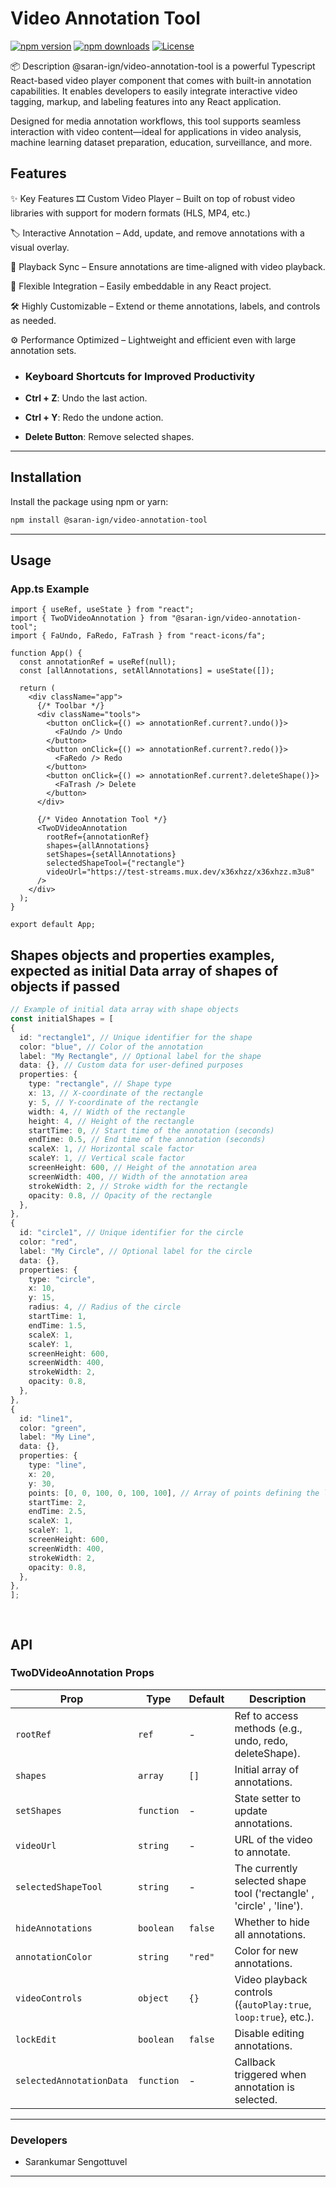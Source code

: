 

# Video Annotation Tool

[![npm version](https://img.shields.io/npm/v/@saran-ign/video-annotation-tool.svg)](https://www.npmjs.com/package/@saran-ign/video-annotation-tool)
[![npm downloads](https://img.shields.io/npm/dm/@saran-ign/video-annotation-tool.svg)](https://www.npmjs.com/package/@saran-ign/video-annotation-tool)
[![License](https://img.shields.io/npm/l/@saran-ign/video-annotation-tool.svg)](https://github.com/saranIgn/video-annotation-tool/blob/main/LICENSE)


📦 Description
@saran-ign/video-annotation-tool is a powerful Typescript React-based video player component that comes with built-in annotation capabilities. It enables developers to easily integrate interactive video tagging, markup, and labeling features into any React application.

Designed for media annotation workflows, this tool supports seamless interaction with video content—ideal for applications in video analysis, machine learning dataset preparation, education, surveillance, and more.

## Features

✨ Key Features
🎞️ Custom Video Player – Built on top of robust video libraries with support for modern formats (HLS, MP4, etc.)

🏷️ Interactive Annotation – Add, update, and remove annotations with a visual overlay.

🔁 Playback Sync – Ensure annotations are time-aligned with video playback.

🎯 Flexible Integration – Easily embeddable in any React project.

🛠️ Highly Customizable – Extend or theme annotations, labels, and controls as needed.

⚙️ Performance Optimized – Lightweight and efficient even with large annotation sets.

- ### Keyboard Shortcuts for Improved Productivity

- **Ctrl + Z**: Undo the last action.  
- **Ctrl + Y**: Redo the undone action.  
- **Delete Button**: Remove selected shapes.
---


## Installation

Install the package using npm or yarn:

```bash
npm install @saran-ign/video-annotation-tool
```

---

## Usage



### App.ts Example

```tsx
import { useRef, useState } from "react";
import { TwoDVideoAnnotation } from "@saran-ign/video-annotation-tool";
import { FaUndo, FaRedo, FaTrash } from "react-icons/fa";

function App() {
  const annotationRef = useRef(null);
  const [allAnnotations, setAllAnnotations] = useState([]);

  return (
    <div className="app">
      {/* Toolbar */}
      <div className="tools">
        <button onClick={() => annotationRef.current?.undo()}>
          <FaUndo /> Undo
        </button>
        <button onClick={() => annotationRef.current?.redo()}>
          <FaRedo /> Redo
        </button>
        <button onClick={() => annotationRef.current?.deleteShape()}>
          <FaTrash /> Delete
        </button>
      </div>

      {/* Video Annotation Tool */}
      <TwoDVideoAnnotation
        rootRef={annotationRef}
        shapes={allAnnotations}
        setShapes={setAllAnnotations}
        selectedShapeTool={"rectangle"} 
        videoUrl="https://test-streams.mux.dev/x36xhzz/x36xhzz.m3u8"
      />
    </div>
  );
}

export default App;

```

  ## Shapes objects and properties examples, expected as initial Data array of shapes of objects if passed 

  ```ts
// Example of initial data array with shape objects
const initialShapes = [
  {
    id: "rectangle1", // Unique identifier for the shape
    color: "blue", // Color of the annotation
    label: "My Rectangle", // Optional label for the shape
    data: {}, // Custom data for user-defined purposes
    properties: {
      type: "rectangle", // Shape type
      x: 13, // X-coordinate of the rectangle
      y: 5, // Y-coordinate of the rectangle
      width: 4, // Width of the rectangle
      height: 4, // Height of the rectangle
      startTime: 0, // Start time of the annotation (seconds)
      endTime: 0.5, // End time of the annotation (seconds)
      scaleX: 1, // Horizontal scale factor
      scaleY: 1, // Vertical scale factor
      screenHeight: 600, // Height of the annotation area
      screenWidth: 400, // Width of the annotation area
      strokeWidth: 2, // Stroke width for the rectangle
      opacity: 0.8, // Opacity of the rectangle
    },
  },
  {
    id: "circle1", // Unique identifier for the circle
    color: "red",
    label: "My Circle", // Optional label for the circle
    data: {}, 
    properties: {
      type: "circle", 
      x: 10,
      y: 15, 
      radius: 4, // Radius of the circle
      startTime: 1, 
      endTime: 1.5, 
      scaleX: 1, 
      scaleY: 1,
      screenHeight: 600, 
      screenWidth: 400, 
      strokeWidth: 2, 
      opacity: 0.8,
    },
  },
  {
    id: "line1", 
    color: "green", 
    label: "My Line", 
    data: {}, 
    properties: {
      type: "line",
      x: 20,
      y: 30, 
      points: [0, 0, 100, 0, 100, 100], // Array of points defining the line
      startTime: 2, 
      endTime: 2.5, 
      scaleX: 1, 
      scaleY: 1, 
      screenHeight: 600, 
      screenWidth: 400, 
      strokeWidth: 2, 
      opacity: 0.8, 
    },
  },
];

            
  ```

## API

### TwoDVideoAnnotation Props

| Prop                   | Type       | Default | Description                                                                 |
|------------------------|------------|---------|-----------------------------------------------------------------------------|
| `rootRef`              | `ref`      | -       | Ref to access methods (e.g., undo, redo, deleteShape).                     |
| `shapes`               | `array`    | `[]`    | Initial array of annotations.                                                   |
| `setShapes`            | `function` | -       | State setter to update annotations.                                        |
| `videoUrl`             | `string`   | -       | URL of the video to annotate.                                              |
| `selectedShapeTool`    | `string`   | -       | The currently selected shape tool ('rectangle' , 'circle' , 'line').                                         |
| `hideAnnotations`      | `boolean`  | `false` | Whether to hide all annotations.                                           |
| `annotationColor`      | `string`   | `"red"` | Color for new annotations.                                                 |
| `videoControls`        | `object`   | `{}`    | Video playback controls ({`autoPlay:true`, `loop:true`}, etc.).                        |
| `lockEdit`             | `boolean`  | `false` | Disable editing annotations.                                               |
| `selectedAnnotationData`| `function`| -       | Callback triggered when annotation is selected.                            |

---

### Developers

-  Sarankumar Sengottuvel  

---




